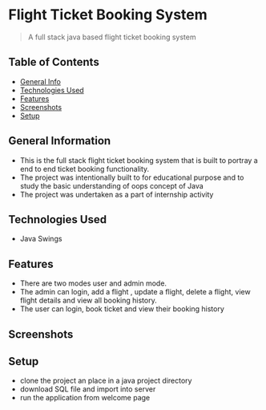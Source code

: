 # Flight Ticket Booking System
> A full stack java based flight ticket booking system

## Table of Contents
* [General Info](#general-information)
* [Technologies Used](#technologies-used)
* [Features](#features)
* [Screenshots](#screenshots)
* [Setup](#setup)


## General Information
- This is the full stack flight ticket booking system that is built to portray a end to end ticket booking functionality.
- The project was intentionally built to for educational purpose and to study the basic understanding of oops concept of Java
- The project was undertaken as a part of internship activity 


## Technologies Used
- Java Swings


## Features
- There are two modes user and admin mode.
- The admin can login, add a flight , update a flight, delete a flight, view flight details and view all booking history.
- The user can login, book ticket and view their booking history


## Screenshots



## Setup
- clone the project an place in a java project directory
- download SQL file and import into server
- run the application from welcome page
